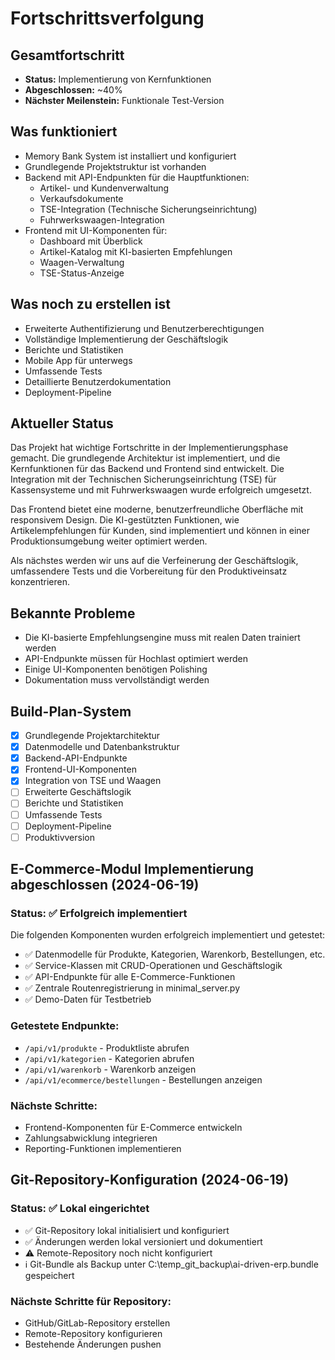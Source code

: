 # Fortschrittsverfolgung

## Gesamtfortschritt
- **Status:** Implementierung von Kernfunktionen
- **Abgeschlossen:** ~40%
- **Nächster Meilenstein:** Funktionale Test-Version

## Was funktioniert
- Memory Bank System ist installiert und konfiguriert
- Grundlegende Projektstruktur ist vorhanden
- Backend mit API-Endpunkten für die Hauptfunktionen:
  - Artikel- und Kundenverwaltung
  - Verkaufsdokumente
  - TSE-Integration (Technische Sicherungseinrichtung)
  - Fuhrwerkswaagen-Integration
- Frontend mit UI-Komponenten für:
  - Dashboard mit Überblick
  - Artikel-Katalog mit KI-basierten Empfehlungen
  - Waagen-Verwaltung
  - TSE-Status-Anzeige

## Was noch zu erstellen ist
- Erweiterte Authentifizierung und Benutzerberechtigungen
- Vollständige Implementierung der Geschäftslogik
- Berichte und Statistiken
- Mobile App für unterwegs
- Umfassende Tests
- Detaillierte Benutzerdokumentation
- Deployment-Pipeline

## Aktueller Status
Das Projekt hat wichtige Fortschritte in der Implementierungsphase gemacht. Die grundlegende Architektur ist implementiert, und die Kernfunktionen für das Backend und Frontend sind entwickelt. Die Integration mit der Technischen Sicherungseinrichtung (TSE) für Kassensysteme und mit Fuhrwerkswaagen wurde erfolgreich umgesetzt.

Das Frontend bietet eine moderne, benutzerfreundliche Oberfläche mit responsivem Design. Die KI-gestützten Funktionen, wie Artikelempfehlungen für Kunden, sind implementiert und können in einer Produktionsumgebung weiter optimiert werden.

Als nächstes werden wir uns auf die Verfeinerung der Geschäftslogik, umfassendere Tests und die Vorbereitung für den Produktiveinsatz konzentrieren.

## Bekannte Probleme
- Die KI-basierte Empfehlungsengine muss mit realen Daten trainiert werden
- API-Endpunkte müssen für Hochlast optimiert werden
- Einige UI-Komponenten benötigen Polishing
- Dokumentation muss vervollständigt werden

## Build-Plan-System
- [x] Grundlegende Projektarchitektur
- [x] Datenmodelle und Datenbankstruktur
- [x] Backend-API-Endpunkte
- [x] Frontend-UI-Komponenten
- [x] Integration von TSE und Waagen
- [ ] Erweiterte Geschäftslogik
- [ ] Berichte und Statistiken
- [ ] Umfassende Tests
- [ ] Deployment-Pipeline
- [ ] Produktivversion

## E-Commerce-Modul Implementierung abgeschlossen (2024-06-19)

### Status: ✅ Erfolgreich implementiert

Die folgenden Komponenten wurden erfolgreich implementiert und getestet:

- ✅ Datenmodelle für Produkte, Kategorien, Warenkorb, Bestellungen, etc.
- ✅ Service-Klassen mit CRUD-Operationen und Geschäftslogik
- ✅ API-Endpunkte für alle E-Commerce-Funktionen
- ✅ Zentrale Routenregistrierung in minimal_server.py
- ✅ Demo-Daten für Testbetrieb

### Getestete Endpunkte:
- `/api/v1/produkte` - Produktliste abrufen
- `/api/v1/kategorien` - Kategorien abrufen
- `/api/v1/warenkorb` - Warenkorb anzeigen
- `/api/v1/ecommerce/bestellungen` - Bestellungen anzeigen

### Nächste Schritte:
- Frontend-Komponenten für E-Commerce entwickeln
- Zahlungsabwicklung integrieren
- Reporting-Funktionen implementieren 

## Git-Repository-Konfiguration (2024-06-19)

### Status: ✅ Lokal eingerichtet

- ✅ Git-Repository lokal initialisiert und konfiguriert
- ✅ Änderungen werden lokal versioniert und dokumentiert
- ⚠️ Remote-Repository noch nicht konfiguriert
- ℹ️ Git-Bundle als Backup unter C:\temp_git_backup\ai-driven-erp.bundle gespeichert

### Nächste Schritte für Repository:
- GitHub/GitLab-Repository erstellen
- Remote-Repository konfigurieren
- Bestehende Änderungen pushen 